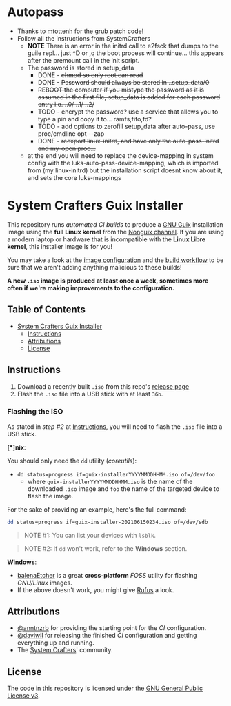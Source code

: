 # Autopass
- Thanks to [mtottenh](https://github.com/mtottenh/grub2/tree/boot_data) for the grub patch code!
- Follow all the instructions from SystemCrafters
  - **NOTE** There is an error in the initrd call to e2fsck that dumps to the guile repl... just ^D or ,q the boot process will continue... this appears after the premount call in the init script.
  - The password is stored in setup_data
    - DONE - ~~chmod so only root can read~~
	- DONE - ~~Password should always be stored in ..setup_data/0~~
     - ~~REBOOT the computer if you mistype the password as it is assumed in the first file, setup_data is added for each password entry i.e. ..0/ ..1/ ..2/~~
	- TODO - encrypt the password? use a service that allows you to type a pin and copy it to... ramfs,fifo,fd?
	- TODO - add options to zerofill setup_data after auto-pass, use proc/cmdline opt --zap
    - DONE - ~~reexport linux-initrd, and have only the auto-pass-initrd and my-open proc...~~
  - at the end you will need to replace the device-mapping in system config with the luks-auto-pass-device-mapping, which is imported from (my linux-initrd) but the installation script doesnt know about it, and sets the core luks-mappings
 
# System Crafters Guix Installer

This repository runs _automated CI builds_ to produce a
[GNU Guix](https://guix.gnu.org) installation image using the
**full Linux kernel** from the
[Nonguix channel](https://gitlab.com/nonguix/nonguix). If you are using a
modern laptop or hardware that is incompatible with the **Linux Libre kernel**,
this installer image is for you!

You may take a look at the [image configuration](./installer.scm) and the
[build workflow](./.github/workflows/build.yaml) to be sure that we aren't adding
anything malicious to these builds!

**A new `.iso` image is produced at least once a week, sometimes more often if
we're making improvements to the configuration.**

## Table of Contents
- [System Crafters Guix Installer](#system-crafters-guix-installer)
  - [Instructions](#instructions)
  - [Attributions](#attributions)
  - [License](#license)

## Instructions

1. Download a recently built `.iso` from this repo's
   [release page](https://github.com/SystemCrafters/guix-installer/releases)
2. Flash the `.iso` file into a USB stick with at least `3Gb`.

### Flashing the ISO

As stated in _step #2_ at [Instructions](#instructions), you will need to flash
the `.iso` file into a USB stick.

**[*]nix**:

You should only need the `dd` utility (_coreutils_):

- `dd status=progress if=guix-installerYYYYMMDDHHMM.iso of=/dev/foo`
  - where `guix-installerYYYYMMDDHHMM.iso` is the name of the downloaded `.iso`
    image and `foo` the name of the targeted device to flash the image.

For the sake of providing an example, here's the full command:

```sh
dd status=progress if=guix-installer-202106150234.iso of=/dev/sdb
```

> NOTE #1: You can list your devices with `lsblk`.

> NOTE #2: If `dd` won't work, refer to the **Windows** section.

**Windows**:

- [balenaEtcher](https://www.balena.io/etcher) is a great **cross-platform**
  _FOSS_ utility for flashing _GNU/Linux_ images.
- If the above doesn't work, you might give [Rufus](https://rufus.ie/en_US/) a
  look.

## Attributions

- [@anntnzrb](https://github.com/anntnzrb) for providing the starting point for
  the _CI_ configuration.
- [@daviwil](https://github.com/daviwil) for releasing the finished _CI_
  configuration and getting everything up and running.
- The [System Crafters](https://systemcrafters.cc)' community.

## License

The code in this repository is licensed under the
[GNU General Public License v3](./LICENSE.txt).
